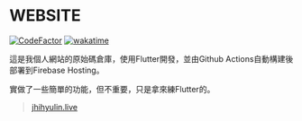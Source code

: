 # WEBSITE

[![CodeFactor](https://www.codefactor.io/repository/github/jhihyulin/website/badge)](https://www.codefactor.io/repository/github/jhihyulin/website)
[![wakatime](https://wakatime.com/badge/user/2d272511-3d9b-476f-bb65-06e47ab8dffb/project/da86576e-fbf9-4bd3-bbb8-4c8ecb320a99.svg)](https://wakatime.com/badge/user/2d272511-3d9b-476f-bb65-06e47ab8dffb/project/da86576e-fbf9-4bd3-bbb8-4c8ecb320a99)

這是我個人網站的原始碼倉庫，使用Flutter開發，並由Github Actions自動構建後部署到Firebase Hosting。

實做了一些簡單的功能，但不重要，只是拿來練Flutter的。

> [jhihyulin.live](https://jhihyulin.live)